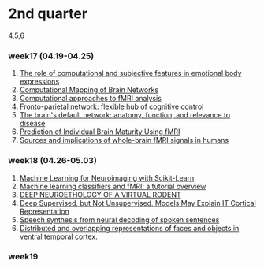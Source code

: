 # 2nd quarter

4,5,6

### week17 (04.19-04.25)
1. [The role of computational and subjective features in emotional body expressions]()
2. [Computational Mapping of Brain Networks]()
3. [Computational approaches to fMRI analysis]()                                      
4. [Fronto-parietal network: flexible hub of cognitive control]()
5. [The brain's default network: anatomy, function, and relevance to disease]()
6. [Prediction of Individual Brain Maturity Using fMRI]()    
7. [Sources and implications of whole-brain fMRI signals in humans]()

### week18 (04.26-05.03)
1. [Machine Learning for Neuroimaging with Scikit-Learn](https://arxiv.org/pdf/1412.3919.pdf)
2. [Machine learning classifiers and fMRI: a tutorial overview](https://www.ncbi.nlm.nih.gov/pubmed/19070668)
3. [DEEP NEUROETHOLOGY OF A VIRTUAL RODENT](https://openreview.net/attachment?id=SyxrxR4KPS&name=original_pdf)
4. [Deep Supervised, but Not Unsupervised, Models May Explain IT Cortical Representation](https://journals.plos.org/ploscompbiol/article?id=10.1371/journal.pcbi.1003915)
5. [Speech synthesis from neural decoding of spoken sentences](https://www.nature.com/articles/s41586-019-1119-1)
6. [Distributed and overlapping representations of faces and objects in ventral temporal cortex.](https://www.ncbi.nlm.nih.gov/pubmed/11577229)


### week19 
